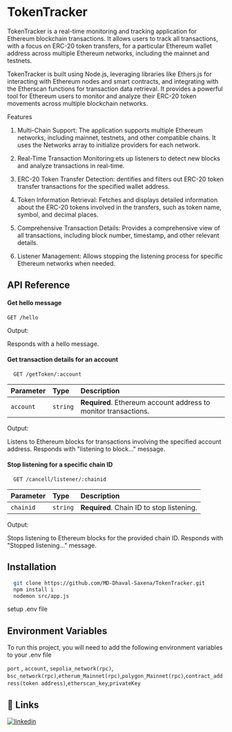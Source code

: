 
# TokenTracker

TokenTracker is a real-time monitoring and tracking application for Ethereum blockchain transactions. It allows users to track all transactions, with a focus on ERC-20 token transfers, for a particular Ethereum wallet address across multiple Ethereum networks, including the mainnet and testnets.

TokenTracker is built using Node.js, leveraging libraries like Ethers.js for interacting with Ethereum nodes and smart contracts, and integrating with the Etherscan functions for transaction data retrieval. It provides a powerful tool for Ethereum users to monitor and analyze their ERC-20 token movements across multiple blockchain networks.

Features

1. Multi-Chain Support: The application supports multiple Ethereum networks, including mainnet, testnets, and other compatible chains. It uses the Networks array to initialize providers for each network.

2. Real-Time Transaction Monitoring:ets up listeners to detect new blocks and analyze transactions in real-time.

3. ERC-20 Token Transfer Detection: dentifies and filters out ERC-20 token transfer transactions for the specified wallet address.

4. Token Information Retrieval: Fetches and displays detailed information about the ERC-20 tokens involved in the transfers, such as token name, symbol, and decimal places.

5. Comprehensive Transaction Details: Provides a comprehensive view of all transactions, including block number, timestamp, and other relevant details.

6. Listener Management: Allows stopping the listening process for specific Ethereum networks when needed.







## API Reference

#### Get hello message

```http
GET /hello
```

Output:

Responds with a hello message.


#### Get transaction details for an account

```http
  GET /getToken/:account
```

| Parameter | Type     | Description                       |
| :-------- | :------- | :-------------------------------- |
| `account`      | `string` | **Required**. Ethereum account address to monitor transactions.|

Output:

Listens to Ethereum blocks for transactions involving the specified account address. Responds with "listening to block..." message.

#### Stop listening for a specific chain ID

```http
  GET /cancell/listener/:chainid

```

| Parameter | Type     | Description                       |
| :-------- | :------- | :-------------------------------- |
| `chainid`      | `string` | **Required**. Chain ID to stop listening.  |

Output:

Stops listening to Ethereum blocks for the provided chain ID. Responds with "Stopped listening..." message.





## Installation



```bash
  git clone https://github.com/MD-Dhaval-Saxena/TokenTracker.git
  npm install i
  nodemon src/app.js
```

setup .env file
    
## Environment Variables

To run this project, you will need to add the following environment variables to your .env file

`port` , `account`, `sepolia_network(rpc)`, `bsc_network(rpc)`,`etherum_Mainnet(rpc)`,`polygon_Mainnet(rpc)`,`contract_address(token address)`,`etherscan_key`,`privateKey`




## 🔗 Links

[![linkedin](https://img.shields.io/badge/linkedin-0A66C2?style=for-the-badge&logo=linkedin&logoColor=white)](https://in.linkedin.com/in/dhaval-saxena-83b731192)

